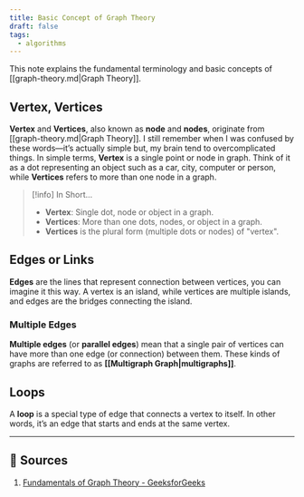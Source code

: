 ```yaml
---
title: Basic Concept of Graph Theory
draft: false
tags:
  - algorithms
---
```


This note explains the fundamental terminology and basic concepts of [[graph-theory.md|Graph Theory]].

## Vertex, Vertices

**Vertex** and **Vertices**, also known as **node** and **nodes**, originate from [[graph-theory.md|Graph Theory]]. I still remember when I was confused by these words—it’s actually simple but, my brain tend to overcomplicated things. In simple terms, **Vertex** is a single point or node in graph. Think of it as a dot representing an object such as a car, city, computer or person, while **Vertices** refers to more than one node in a graph.

> [!info] In Short...
>
> - **Vertex**: Single dot, node or object in a graph.
> - **Vertices**: More than one dots, nodes, or object in a graph.
> - **Vertices** is the plural form (multiple dots or nodes) of "vertex". 

## Edges or Links

**Edges** are the lines that represent connection between vertices, you can imagine it this way. A vertex is an island, while vertices are multiple islands, and edges are the bridges connecting the island. 

### Multiple Edges

**Multiple edges** (or **parallel edges**) mean that a single pair of vertices can have more than one edge (or connection) between them. These kinds of graphs are referred to as **[[Multigraph Graph|multigraphs]]**.

## Loops

A **loop** is a special type of edge that connects a vertex to itself. In other words, it’s an edge that starts and ends at the same vertex.

---

## 🔗 Sources

1. [Fundamentals of Graph Theory - GeeksforGeeks](https://www.geeksforgeeks.org/fundamentals-of-graph-theory/)